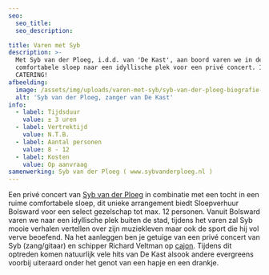 ```yaml
---
seo:
  seo_title:
  seo_description:

title: Varen met Syb
description: >-
  Met Syb van der Ploeg, i.d.d. van 'De Kast', aan boord varen we in de
  comfortabele sloep naar een idyllische plek voor een privé concert. INCLUSIEF
  CATERING!
afbeelding:
  image: /assets/img/uploads/varen-met-syb/syb-van-der-ploeg-biografie-2018-pdfgrafie-2.jpg
  alt: 'Syb van der Ploeg, zanger van De Kast'
info:
  - label: Tijdsduur
    value: ± 3 uren
  - label: Vertrektijd
    value: N.T.B.
  - label: Aantal personen
    value: 8 - 12
  - label: Kosten
    value: Op aanvraag
samenwerking: Syb van der Ploeg ( www.sybvanderploeg.nl )
---
```


Een privé concert van&nbsp;[Syb van der Ploeg](https://www.sybvanderploeg.nl/pers-media/fotos/) in combinatie met een tocht in een ruime comfortabele sloep, dit unieke arrangement biedt Sloepverhuur Bolsward voor een select gezelschap tot max. 12 personen. Vanuit Bolsward varen we naar een idyllische plek buiten de stad, tijdens het varen zal Syb mooie verhalen vertellen over zijn muziekleven maar ook de sport die hij vol verve beoefend. Na het aanleggen ben je getuige van een privé concert van Syb (zang/gitaar) en schipper Richard Veltman op [cajon](https://nl.wikipedia.org/wiki/Cajón). Tijdens dit optreden komen natuurlijk vele hits van De Kast alsook andere evergreens voorbij uiteraard onder het genot van een hapje en een drankje.
